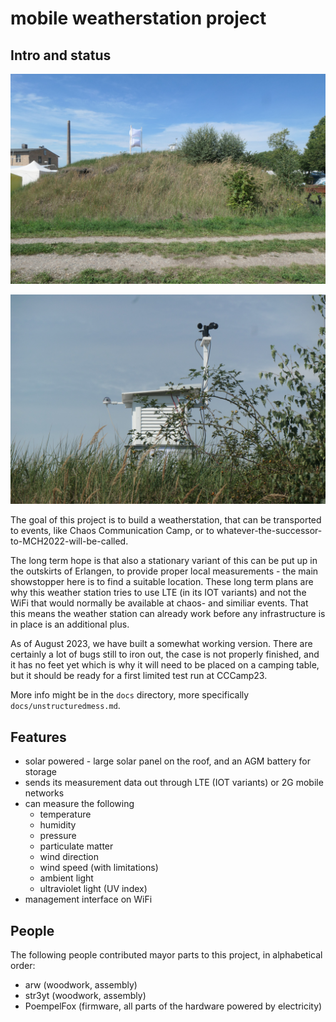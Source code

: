 
# mobile weatherstation project

## Intro and status

![picture showing the mobile weatherstation on top of a hill at chaos communication camp 2023](docs/mobilews-cccamp23-1.jpg)

![picture showing a closeup of the mobile weatherstation at cccamp23](docs/mobilews-cccamp23-2.jpg)

The goal of this project is to build a weatherstation, that can be
transported to events, like Chaos Communication Camp, or to
whatever-the-successor-to-MCH2022-will-be-called.

The long term hope is that also a stationary variant of this can be put up
in the outskirts of Erlangen, to provide proper local measurements - the main
showstopper here is to find a suitable location. These long term plans are why
this weather station tries to use LTE (in its IOT variants) and not the WiFi
that would normally be available at chaos- and similiar events. That this means
the weather station can already work before any infrastructure is in place is
an additional plus.

As of August 2023, we have built a somewhat working version. There are certainly
a lot of bugs still to iron out, the case is not properly finished, and it has
no feet yet which is why it will need to be placed on a camping table, but it
should be ready for a first limited test run at CCCamp23.

More info might be in the `docs` directory, more specifically `docs/unstructuredmess.md`.


## Features

* solar powered - large solar panel on the roof, and an AGM battery for storage
* sends its measurement data out through LTE (IOT variants) or 2G mobile networks
* can measure the following
  - temperature
  - humidity
  - pressure
  - particulate matter
  - wind direction
  - wind speed (with limitations)
  - ambient light
  - ultraviolet light (UV index)
* management interface on WiFi


## People

The following people contributed mayor parts to this project, in alphabetical order:

* arw (woodwork, assembly)
* str3yt (woodwork, assembly)
* PoempelFox (firmware, all parts of the hardware powered by electricity)
